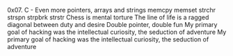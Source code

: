 0x07. C - Even more pointers, arrays and strings
memcpy
memset
strchr
strspn
strpbrk
strstr
Chess is mental torture
The line of life is a ragged diagonal between duty and desire
Double pointer, double fun
My primary goal of hacking was the intellectual curiosity, the seduction of adventure
My primary goal of hacking was the intellectual curiosity, the seduction of adventure

